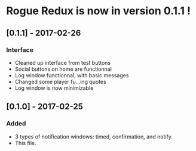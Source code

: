 # Rogue Redux is now in version 0.1.1 !

## [0.1.1] - 2017-02-26
### Interface
- Cleaned up interface from test buttons
- Social buttons on home are functionnal
- Log window functionnal, with basic messages
- Changed some player fu...ing quotes
- Log window is now minimizable


## [0.1.0] - 2017-02-25
### Added
- 3 types of notification windows: timed, confirmation, and notify.
- This file.
